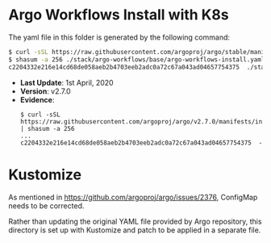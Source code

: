 # Argo Workflows Install with K8s

The yaml file in this folder is generated by the following command:

```bash
$ curl -sSL https://raw.githubusercontent.com/argoproj/argo/stable/manifests/install.yaml > ./stack/argo-workflows/base/argo-workflows-install.yaml
$ shasum -a 256 ./stack/argo-workflows/base/argo-workflows-install.yaml
c2204332e216e14cd68de058aeb2b4703eeb2adc0a72c67a043ad04657754375  ./stack/argo-workflows/base/argo-workflows-install.yaml
```

- **Last Update**: 1st April, 2020
- **Version**: v2.7.0
- **Evidence**:
  ```
  $ curl -sSL https://raw.githubusercontent.com/argoproj/argo/v2.7.0/manifests/install.yaml | shasum -a 256
  ...
  c2204332e216e14cd68de058aeb2b4703eeb2adc0a72c67a043ad04657754375  -
  ```

# Kustomize

As mentioned in https://github.com/argoproj/argo/issues/2376, ConfigMap needs to be corrected.

Rather than updating the original YAML file provided by Argo repository, this directory is set up with Kustomize and patch to be applied in a separate file.
